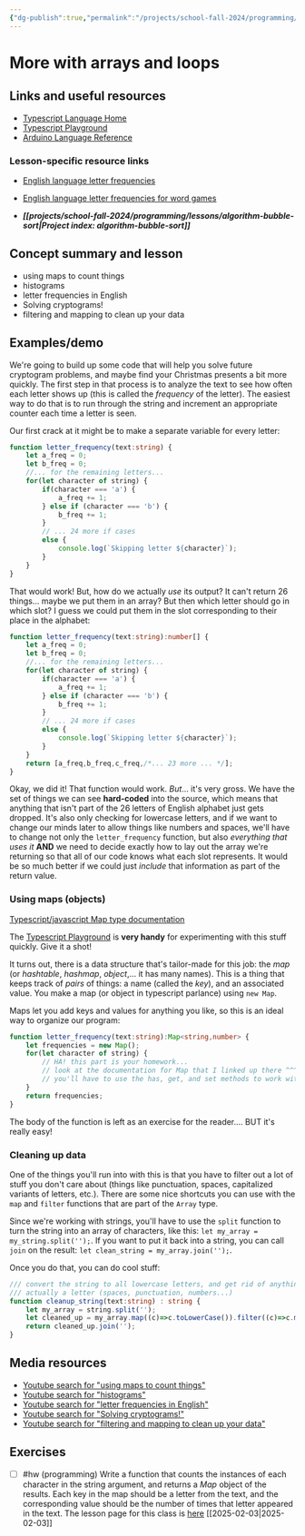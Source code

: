 ```yaml
---
{"dg-publish":true,"permalink":"/projects/school-fall-2024/programming/lessons/more-arrays-and-loops/"}
---
```



#  More with arrays and loops

## Links and useful resources

- [Typescript Language Home](https://www.typescriptlang.org/)
- [Typescript Playground](https://www.typescriptlang.org/play/)
- [Arduino Language Reference](https://docs.arduino.cc/language-reference/)


### Lesson-specific resource links

- [English language letter frequencies](https://pi.math.cornell.edu/~mec/2003-2004/cryptography/subs/frequencies.html)
- [English language letter frequencies for word games](https://www3.nd.edu/~busiforc/handouts/cryptography/letterfrequencies.html) 

- ***[[projects/school-fall-2024/programming/lessons/algorithm-bubble-sort\|Project index: algorithm-bubble-sort]]*** 
## Concept summary and lesson


- using maps to count things 
- histograms 
- letter frequencies in English 
- Solving cryptograms! 
- filtering and mapping to clean up your data 

## Examples/demo

We're going to build up some code that will help you solve future cryptogram problems, and maybe find your Christmas presents a bit more quickly. The first step in that process is to analyze the text to see how often each letter shows up (this is called the *frequency* of the letter). The easiest way to do that is to run through the string and increment an appropriate counter each time a letter is seen.

Our first crack at it might be to make a separate variable for every letter:

```typescript
function letter_frequency(text:string) {
    let a_freq = 0;
    let b_freq = 0;
    //... for the remaining letters...
    for(let character of string) {
        if(character === 'a') {
            a_freq += 1;
        } else if (character === 'b') {
            b_freq += 1;
        }
        // ... 24 more if cases
        else {
            console.log(`Skipping letter ${character}`);
        }
    }
}
```

That would work! But, how do we actually *use* its output? It can't return 26 things... maybe we put them in an array? But then which letter should go in which slot? I guess we could put them in the slot corresponding to their place in the alphabet:

```typescript
function letter_frequency(text:string):number[] {
    let a_freq = 0;
    let b_freq = 0;
    //... for the remaining letters...
    for(let character of string) {
        if(character === 'a') {
            a_freq += 1;
        } else if (character === 'b') {
            b_freq += 1;
        }
        // ... 24 more if cases
        else {
            console.log(`Skipping letter ${character}`);
        }
    }
    return [a_freq,b_freq,c_freq,/*... 23 more ... */];
}
```

Okay, we did it! That function would work. *But*... it's very gross. We have the set of things we can see **hard-coded** into the source, which means that anything that isn't part of the 26 letters of English alphabet just gets dropped. It's also only checking for lowercase letters, and if we want to change our minds later to allow things like numbers and spaces, we'll have to change not only the `letter_frequency` function, but also *everything that uses it* **AND** we need to decide exactly how to lay out the array we're returning so that all of our code knows what each slot represents. It would be so much better if we could just *include* that information as part of the return value.

### Using maps (objects)

[Typescript/javascript Map type documentation](https://developer.mozilla.org/en-US/docs/Web/JavaScript/Reference/Global_Objects/Map)

The [Typescript Playground](https://www.typescriptlang.org/play/) is **very handy** for experimenting with this stuff quickly. Give it a shot!

It turns out, there is a data structure that's tailor-made for this job: the *map* (or *hashtable*, *hashmap*, *object*,... it has many names). This is a thing that keeps track of *pairs* of things: a name (called the *key*), and an associated value. You make a map (or object in typescript parlance) using `new Map`.

Maps let you add keys and values for anything you like, so this is an ideal way to organize our program:

```typescript
function letter_frequency(text:string):Map<string,number> {
    let frequencies = new Map();
    for(let character of string) {
        // HA! this part is your homework...
        // look at the documentation for Map that I linked up there ^^^
        // you'll have to use the has, get, and set methods to work with the Map
    }
    return frequencies;
}
```

The body of the function is left as an exercise for the reader.... BUT it's really easy!

### Cleaning up data

One of the things you'll run into with this is that you have to filter out a lot of stuff you don't care about (things like punctuation, spaces, capitalized variants of letters, etc.). There are some nice shortcuts you can use with the `map` and `filter` functions that are part of the `Array` type.

Since we're working with strings, you'll have to use the `split` function to turn the string into an array of characters, like this: `let my_array = my_string.split('');`. If you want to put it back into a string, you can call `join` on the result: `let clean_string = my_array.join('');`.

Once you do that, you can do cool stuff:

```typescript
/// convert the string to all lowercase letters, and get rid of anything that isn't 
/// actually a letter (spaces, punctuation, numbers...)
function cleanup_string(text:string) : string {
    let my_array = string.split('');
    let cleaned_up = my_array.map((c)=>c.toLowerCase()).filter((c)=>c.match(/[a-z]/));
    return cleaned_up.join('');
}
```

## Media resources

- [Youtube search for "using maps to count things"](https://www.youtube.com/results?search_query=using%20maps%20to%20count%20things) 
- [Youtube search for "histograms"](https://www.youtube.com/results?search_query=histograms) 
- [Youtube search for "letter frequencies in English"](https://www.youtube.com/results?search_query=letter%20frequencies%20in%20English) 
- [Youtube search for "Solving cryptograms!"](https://www.youtube.com/results?search_query=Solving%20cryptograms!) 
- [Youtube search for "filtering and mapping to clean up your data"](https://www.youtube.com/results?search_query=filtering%20and%20mapping%20to%20clean%20up%20your%20data) 

## Exercises

- [ ] #hw (programming) Write a function that counts the instances of each character in the string argument, and returns a *Map* object of the results. Each key in the map should be a letter from the text, and the corresponding value should be the number of times that letter appeared in the text. The lesson page for this class is [here](https://school.ginosterous.com/projects/school-fall-2024/programming/lessons/more-arrays-and-loops) [[2025-02-03\|2025-02-03]]
